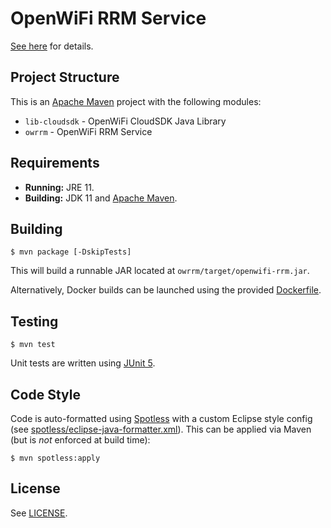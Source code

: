 # OpenWiFi RRM Service
[See here](owrrm/README.md) for details.

## Project Structure
This is an [Apache Maven] project with the following modules:
* `lib-cloudsdk` - OpenWiFi CloudSDK Java Library
* `owrrm` - OpenWiFi RRM Service

## Requirements
* **Running:** JRE 11.
* **Building:** JDK 11 and [Apache Maven].

## Building
```
$ mvn package [-DskipTests]
```
This will build a runnable JAR located at `owrrm/target/openwifi-rrm.jar`.

Alternatively, Docker builds can be launched using the provided
[Dockerfile](Dockerfile).

## Testing
```
$ mvn test
```
Unit tests are written using [JUnit 5].

## Code Style
Code is auto-formatted using [Spotless] with a custom Eclipse style config (see
[spotless/eclipse-java-formatter.xml](spotless/eclipse-java-formatter.xml)).
This can be applied via Maven (but is *not* enforced at build time):
```
$ mvn spotless:apply
```

## License
See [LICENSE](LICENSE).


[Apache Maven]: https://maven.apache.org/
[JUnit 5]: https://junit.org/junit5/
[Spotless]: https://github.com/diffplug/spotless
